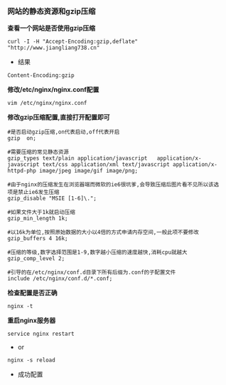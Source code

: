 ### 网站的静态资源和gzip压缩

**查看一个网站是否使用gzip压缩**
```
curl -I -H "Accept-Encoding:gzip,deflate" "http://www.jiangliang738.cn"
```

* 结果

```
Content-Encoding:gzip
```

**修改/etc/nginx/nginx.conf配置**
```
vim /etc/nginx/nginx.conf
```

**修改gzip压缩配置,直接打开配置即可**
```
#是否启动gzip压缩,on代表启动,off代表开启
gzip  on;

#需要压缩的常见静态资源
gzip_types text/plain application/javascript   application/x-javascript text/css application/xml text/javascript application/x-httpd-php image/jpeg image/gif image/png;

#由于nginx的压缩发生在浏览器端而微软的ie6很坑爹,会导致压缩后图片看不见所以该选
项是禁止ie6发生压缩
gzip_disable "MSIE [1-6]\.";

#如果文件大于1k就启动压缩
gzip_min_length 1k;

#以16k为单位,按照原始数据的大小以4倍的方式申请内存空间,一般此项不要修改
gzip_buffers 4 16k;

#压缩的等级,数字选择范围是1-9,数字越小压缩的速度越快,消耗cpu就越大
gzip_comp_level 2;

#引导的在/etc/nginx/conf.d目录下所有后缀为.conf的子配置文件
include /etc/nginx/conf.d/*.conf;
```

**检查配置是否正确**
```
nginx -t
```

**重启nginx服务器**
```
service nginx restart
```

* or

```
nginx -s reload
```

* 成功配置